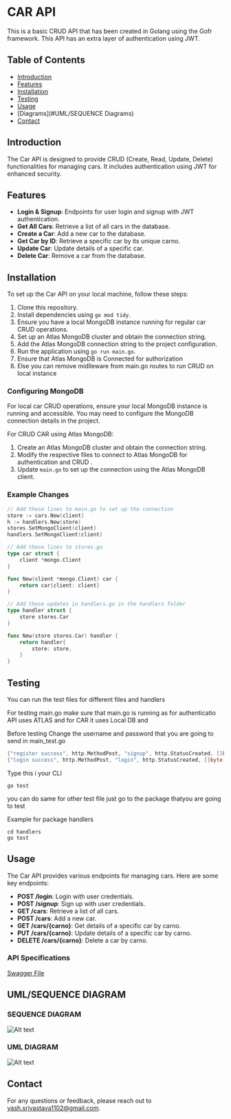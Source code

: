 # CAR API

This is a basic CRUD API that has been created in Golang using the Gofr framework. This API has an extra layer of authentication using JWT.



## Table of Contents

- [Introduction](#introduction)
- [Features](#features)
- [Installation](#installation)
- [Testing](#testing)
- [Usage](#usage)
- [Diagrams](#UML/SEQUENCE Diagrams)
- [Contact](#contact)


## Introduction

The Car API is designed to provide CRUD (Create, Read, Update, Delete) functionalities for managing cars. It includes authentication using JWT for enhanced security.

## Features

- **Login & Signup**: Endpoints for user login and signup with JWT authentication.
- **Get All Cars**: Retrieve a list of all cars in the database.
- **Create a Car**: Add a new car to the database.
- **Get Car by ID**: Retrieve a specific car by its unique carno.
- **Update Car**: Update details of a specific car.
- **Delete Car**: Remove a car from the database.

## Installation

To set up the Car API on your local machine, follow these steps:

1. Clone this repository.
2. Install dependencies using `go mod tidy`.
3. Ensure you have a local MongoDB instance running for regular car CRUD operations.
4. Set up an Atlas MongoDB cluster and obtain the connection string.
5. Add the Atlas MongoDB connection string to the project configuration.
6. Run the application using `go run main.go`.
7. Ensure that Atlas MongoDB is Connected for authorization 
8. Else you can remove midlleware from main.go routes to run CRUD on local instance

### Configuring MongoDB

For local car CRUD operations, ensure your local MongoDB instance is running and accessible. You may need to configure the MongoDB connection details in the project.

For CRUD CAR using Atlas MongoDB:

1. Create an Atlas MongoDB cluster and obtain the connection string.
2. Modify the respective files to connect to Atlas MongoDB for authentication and CRUD .
3. Update `main.go` to set up the connection using the Atlas MongoDB client.

### Example Changes

```go
// Add these lines to main.go to set up the connection
store := cars.New(client)
h := handlers.New(store)
stores.SetMongoClient(client)
handlers.SetMongoClient(client)
```

```go
// Add these lines to stores.go
type car struct {
	client *mongo.Client
}

func New(client *mongo.Client) car {
	return car{client: client}
}
```
```go
// Add these updates in handlers.go in the handlers folder
type handler struct {
	store stores.Car
}

func New(store stores.Car) handler {
	return handler{
		store: store,
	}
}
```
## Testing

You can run the test files for different files and handlers

For testing main.go 
make sure that main.go is running as for authenticatio API uses ATLAS and for CAR it uses Local DB and 

Before testing Change the username and password that you are going to send in main_test.go
```go
{"register success", http.MethodPost, "signup", http.StatusCreated, []byte(`{"username": "changethis","changethis": "1234567890"}`)},
{"login success", http.MethodPost, "login", http.StatusCreated, []byte(`{"username": "changethis","password": "changethis"}`)},
```
Type this i your CLI 

```CLI
go test
```
you can do same for other test file just go to the package thatyou are going to test 

Example for package handlers

```CLI
cd handlers
go test
```



## Usage

The Car API provides various endpoints for managing cars. Here are some key endpoints:

- **POST /login**: Login with user credentials.
- **POST /signup**: Sign up with user credentials.
- **GET /cars**: Retrieve a list of all cars.
- **POST /cars**: Add a new car.
- **GET /cars/{carno}**: Get details of a specific car by carno.
- **PUT /cars/{carno}**: Update details of a specific car by carno.
- **DELETE /cars/{carno}**: Delete a car by carno.

### API Specifications

[Swagger File](./swagger.yaml)

## UML/SEQUENCE DIAGRAM

### SEQUENCE DIAGRAM
![Alt text](https://github.com/Winkingroad/GofrProject/blob/final/Sequence%20diagram.png)

### UML DIAGRAM
![Alt text](https://github.com/Winkingroad/GofrProject/blob/final/UML%20diagram.png)


## Contact

For any questions or feedback, please reach out to yash.srivastava1102@gmail.com.
